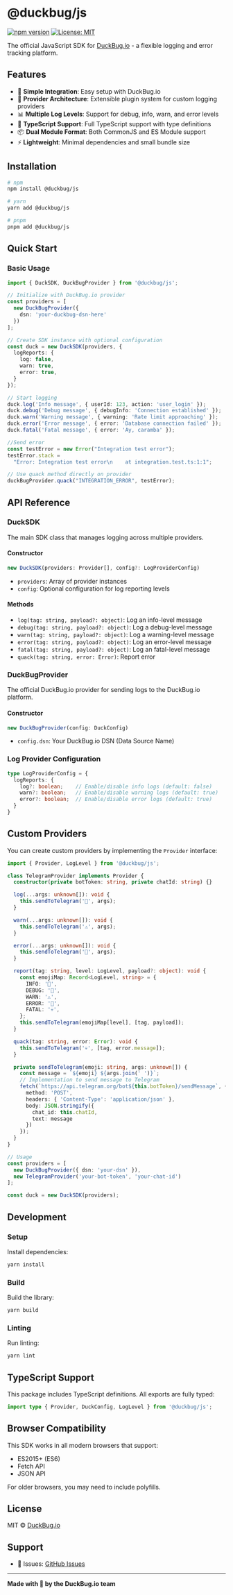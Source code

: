 # @duckbug/js

[![npm version](https://badge.fury.io/js/@duckbug%2Fjs.svg)](https://www.npmjs.com/package/@duckbug/js)
[![License: MIT](https://img.shields.io/badge/License-MIT-yellow.svg)](https://opensource.org/licenses/MIT)

The official JavaScript SDK for [DuckBug.io](https://duckbug.io) - a flexible logging and error tracking platform.

## Features

- 🦆 **Simple Integration**: Easy setup with DuckBug.io
- 🔌 **Provider Architecture**: Extensible plugin system for custom logging providers
- 📊 **Multiple Log Levels**: Support for debug, info, warn, and error levels
- 🎯 **TypeScript Support**: Full TypeScript support with type definitions
- 📦 **Dual Module Format**: Both CommonJS and ES Module support
- ⚡ **Lightweight**: Minimal dependencies and small bundle size

## Installation

```bash
# npm
npm install @duckbug/js

# yarn
yarn add @duckbug/js

# pnpm
pnpm add @duckbug/js
```

## Quick Start

### Basic Usage

```typescript
import { DuckSDK, DuckBugProvider } from '@duckbug/js';

// Initialize with DuckBug.io provider
const providers = [
  new DuckBugProvider({
    dsn: 'your-duckbug-dsn-here'
  })
];

// Create SDK instance with optional configuration
const duck = new DuckSDK(providers, {
  logReports: {
    log: false,
    warn: true,
    error: true,
  }
});

// Start logging
duck.log('Info message', { userId: 123, action: 'user_login' });
duck.debug('Debug message', { debugInfo: 'Connection established' });
duck.warn('Warning message', { warning: 'Rate limit approaching' });
duck.error('Error message', { error: 'Database connection failed' });
duck.fatal('Fatal message', { error: 'Ay, caramba' });

//Send error
const testError = new Error("Integration test error");
testError.stack =
  "Error: Integration test error\n    at integration.test.ts:1:1";

// Use quack method directly on provider
duckBugProvider.quack("INTEGRATION_ERROR", testError);
```

## API Reference

### DuckSDK

The main SDK class that manages logging across multiple providers.

#### Constructor

```typescript
new DuckSDK(providers: Provider[], config?: LogProviderConfig)
```

- `providers`: Array of provider instances
- `config`: Optional configuration for log reporting levels

#### Methods

- `log(tag: string, payload?: object)`: Log an info-level message
- `debug(tag: string, payload?: object)`: Log a debug-level message
- `warn(tag: string, payload?: object)`: Log a warning-level message
- `error(tag: string, payload?: object)`: Log an error-level message
- `fatal(tag: string, payload?: object)`: Log an fatal-level message
- `quack(tag: string, error: Error)`: Report error

### DuckBugProvider

The official DuckBug.io provider for sending logs to the DuckBug.io platform.

#### Constructor

```typescript
new DuckBugProvider(config: DuckConfig)
```

- `config.dsn`: Your DuckBug.io DSN (Data Source Name)

### Log Provider Configuration

```typescript
type LogProviderConfig = {
  logReports: {
    log?: boolean;    // Enable/disable info logs (default: false)
    warn?: boolean;   // Enable/disable warning logs (default: true)
    error?: boolean;  // Enable/disable error logs (default: true)
  }
}
```

## Custom Providers

You can create custom providers by implementing the `Provider` interface:

```typescript
import { Provider, LogLevel } from '@duckbug/js';

class TelegramProvider implements Provider {
  constructor(private botToken: string, private chatId: string) {}

  log(...args: unknown[]): void {
    this.sendToTelegram('📝', args);
  }

  warn(...args: unknown[]): void {
    this.sendToTelegram('⚠️', args);
  }

  error(...args: unknown[]): void {
    this.sendToTelegram('🚨', args);
  }

  report(tag: string, level: LogLevel, payload?: object): void {
    const emojiMap: Record<LogLevel, string> = {
      INFO: '📝',
      DEBUG: '🦆',
      WARN: '⚠️',
      ERROR: '🚨',
      FATAL: '💀',
    };
    this.sendToTelegram(emojiMap[level], [tag, payload]);
  }

  quack(tag: string, error: Error): void {
    this.sendToTelegram('💀', [tag, error.message]);
  }

  private sendToTelegram(emoji: string, args: unknown[]) {
    const message = `${emoji} ${args.join(' ')}`;
    // Implementation to send message to Telegram
    fetch(`https://api.telegram.org/bot${this.botToken}/sendMessage`, {
      method: 'POST',
      headers: { 'Content-Type': 'application/json' },
      body: JSON.stringify({
        chat_id: this.chatId,
        text: message
      })
    });
  }
}

// Usage
const providers = [
  new DuckBugProvider({ dsn: 'your-dsn' }),
  new TelegramProvider('your-bot-token', 'your-chat-id')
];

const duck = new DuckSDK(providers);
```

## Development

### Setup

Install dependencies:

```bash
yarn install
```

### Build

Build the library:

```bash
yarn build
```

### Linting

Run linting:

```bash
yarn lint
```

## TypeScript Support

This package includes TypeScript definitions. All exports are fully typed:

```typescript
import type { Provider, DuckConfig, LogLevel } from '@duckbug/js';
```

## Browser Compatibility

This SDK works in all modern browsers that support:
- ES2015+ (ES6)
- Fetch API
- JSON API

For older browsers, you may need to include polyfills.

## License

MIT © [DuckBug.io](https://duckbug.io)

## Support

- 🐛 Issues: [GitHub Issues](https://github.com/duckbugio/duckbug-js/issues)

---

**Made with 🦆 by the DuckBug.io team**
